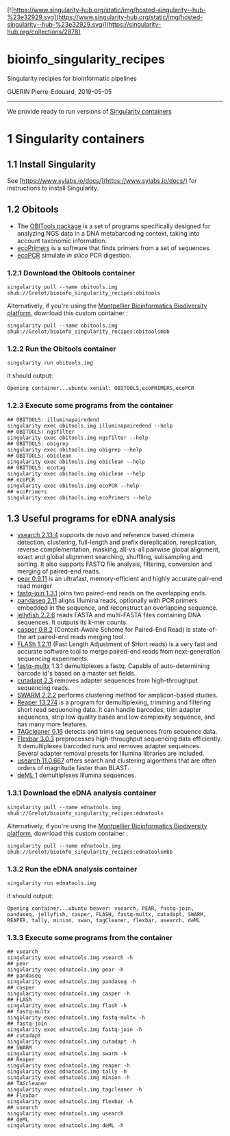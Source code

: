 [![https://www.singularity-hub.org/static/img/hosted-singularity--hub-%23e32929.svg](https://www.singularity-hub.org/static/img/hosted-singularity--hub-%23e32929.svg)](https://singularity-hub.org/collections/2878)

# bioinfo_singularity_recipes
Singularity recipies for bioinformatic pipelines

GUERIN Pierre-Edouard, 2019-05-05

______


We provide ready to run versions of [Singularity containers](https://www.sylabs.io/)



# 1 Singularity containers

## 1.1 Install Singularity
See [https://www.sylabs.io/docs/](https://www.sylabs.io/docs/) for instructions to install Singularity.

## 1.2 Obitools

- The [OBITools package](http://metabarcoding.org/obitools) is a set of programs specifically designed for analyzing NGS data in a DNA metabarcoding context, taking into account taxonomic information.
- [ecoPrimers](https://git.metabarcoding.org/obitools/ecoprimers/) is a software that finds primers from a set of sequences.
- [ecoPCR](https://git.metabarcoding.org/obitools/ecopcr/) simulate _in silico_ PCR digestion.


### 1.2.1 Download the Obitools container

```
singularity pull --name obitools.img shub://Grelot/bioinfo_singularity_recipes:obitools
```

Alternatively, if you're using the [Montpellier Bioinformatics Biodiversity platform](https://mbb.univ-montp2.fr/MBB/index.php), download this custom container :
```
singularity pull --name obitools.img shub://Grelot/bioinfo_singularity_recipes:obitoolsmbb
```

### 1.2.2 Run the Obitools container

```
singularity run obitools.img
```
it should output:
```
Opening container...ubuntu xenial: OBITOOLS,ecoPRIMERS,ecoPCR
```

### 1.2.3 Execute some programs from the container

```
## OBITOOLS: illuminapairedend 
singularity exec obitools.img illuminapairedend --help
## OBITOOLS: ngsfilter
singularity exec obitools.img ngsfilter --help
## OBITOOLS: obigrep
singularity exec obitools.img obigrep --help
## OBITOOLS: obiclean
singularity exec obitools.img obiclean --help
## OBITOOLS: ecotag
singularity exec obitools.img obiclean --help
## ecoPCR
singularity exec obitools.img ecoPCR --help
## ecoPrimers
singularity exec obitools.img ecoPrimers --help
```

## 1.3 Useful programs for eDNA analysis

- [vsearch 2.13.4](https://github.com/torognes/vsearch) supports de novo and reference based chimera detection, clustering, full-length and prefix dereplication, rereplication, reverse complementation, masking, all-vs-all pairwise global alignment, exact and global alignment searching, shuffling, subsampling and sorting. It also supports FASTQ file analysis, filtering, conversion and merging of paired-end reads.
- [pear 0.9.11](https://cme.h-its.org/exelixis/web/software/pear/) is an ultrafast, memory-efficient and highly accurate pair-end read merger
- [fastq-join 1.3.1](https://github.com/brwnj/fastq-join) joins two paired-end reads on the overlapping ends.
- [pandaseq 2.11](https://github.com/neufeld/pandaseq) aligns Illumina reads, optionally with PCR primers embedded in the sequence, and reconstruct an overlapping sequence.
- [jellyfish 2.2.6](https://github.com/gmarcais/Jellyfish) reads FASTA and multi-FASTA files containing DNA sequences. It outputs its k-mer counts.
- [casper 0.8.2](http://best.snu.ac.kr/casper/) (Context-Aware Scheme for Paired-End Read) is state-of-the art paired-end reads merging tool.
- [FLASh 1.2.11](http://ccb.jhu.edu/software/FLASH/index.shtml) (Fast Length Adjustment of SHort reads) is a very fast and accurate software tool to merge paired-end reads from next-generation sequencing experiments.
- [fastq-multx](https://github.com/ExpressionAnalysis/ea-utils/blob/wiki/FastqMultx.md) 1.3.1 demultiplexes a fastq. Capable of auto-determining barcode id's based on a master set fields.
- [cutadapt 2.3](https://cutadapt.readthedocs.io/en/stable/guide.html) removes adapter sequences from high-throughput sequencing reads.
- [SWARM 2.2.2](https://github.com/torognes/swarm) performs clustering method for amplicon-based studies.
- [Reaper 13.274](https://www.ebi.ac.uk/research/enright/software/kraken) is a program for demultiplexing, trimming and filtering short read sequencing data. It can handle barcodes, trim adapter sequences, strip low quality bases and low complexity sequence, and has many more features. 
- [TAGcleaner 0.16](http://tagcleaner.sourceforge.net/) detects and trims tag sequences from sequence data.
- [Flexbar 3.0.3](https://github.com/seqan/flexbar) preprocesses high-throughput sequencing data efficiently. It demultiplexes barcoded runs and removes adapter sequences. Several adapter removal presets for Illumina libraries are included. 
- [usearch 11.0.667](https://www.drive5.com/usearch/) offers search and clustering algorithms that are often orders of magnitude faster than BLAST. 
- [deML 1](https://grenaud.github.io/deML/) demultiplexes Illumina sequences.

### 1.3.1 Download the eDNA analysis container

```
singularity pull --name ednatools.img shub://Grelot/bioinfo_singularity_recipes:ednatools
```
Alternatively, if you're using the [Montpellier Bioinformatics Biodiversity platform](https://mbb.univ-montp2.fr/MBB/index.php), download this custom container :
```
singularity pull --name ednatools.img shub://Grelot/bioinfo_singularity_recipes:ednatoolsmbb
```

### 1.3.2 Run the eDNA analysis  container

```
singularity run ednatools.img
```
it should output:
```
Opening container...ubuntu beaver: vsearch, PEAR, fastq-join, pandaseq, jellyfish, casper, FLASH, fastq-multx, cutadapt, SWARM, REAPER, tally, minion, swan, tagCleaner, flexbar, usearch, deML 
```

### 1.3.3 Execute some programs from the container


```
## vsearch
singularity exec ednatools.img vsearch -h
## pear
singularity exec ednatools.img pear -h
## pandaseq
singularity exec ednatools.img pandaseq -h
## casper
singularity exec ednatools.img casper -h
## FLASh
singularity exec ednatools.img flash -h
## fastq-multx
singularity exec ednatools.img fastq-multx -h
## fastq-join
singularity exec ednatools.img fastq-join -h
## cutadapt
singularity exec ednatools.img cutadapt -h
## SWARM
singularity exec ednatools.img swarm -h
## Reaper
singularity exec ednatools.img reaper -h
singularity exec ednatools.img tally -h
singularity exec ednatools.img minion -h
## TAGcleaner
singularity exec ednatools.img tagcleaner -h
## Flexbar
singularity exec ednatools.img flexbar -h
## usearch
singularity exec ednatools.img usearch
## deML
singularity exec ednatools.img deML -h
```
